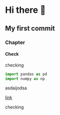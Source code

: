 # Hi there 👋

## My first commit

### Chapter

#### Check

checking

```python
import pandas as pd
import numpy as np
```
asdaijodsa

[link](https://github.com/luancvieira/luancvieira)

checking